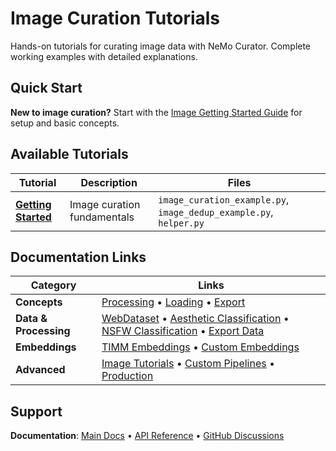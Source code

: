 # Image Curation Tutorials

Hands-on tutorials for curating image data with NeMo Curator. Complete working examples with detailed explanations.

## Quick Start

**New to image curation?** Start with the [Image Getting Started Guide](https://docs.nvidia.com/nemo/curator/latest/get-started/image.html) for setup and basic concepts.

## Available Tutorials

| Tutorial | Description | Files |
|----------|-------------|-------|
| **[Getting Started](getting-started/)** | Image curation fundamentals | `image_curation_example.py`, `image_dedup_example.py`, `helper.py` |

## Documentation Links

| Category | Links |
|----------|-------|
| **Concepts** | [Processing](https://docs.nvidia.com/nemo/curator/latest/about/concepts/image/data-processing-concepts.html) • [Loading](https://docs.nvidia.com/nemo/curator/latest/about/concepts/image/data-loading-concepts.html) • [Export](https://docs.nvidia.com/nemo/curator/latest/about/concepts/image/data-export-concepts.html) |
| **Data & Processing** | [WebDataset](https://docs.nvidia.com/nemo/curator/latest/curate-images/load-data/webdataset.html) • [Aesthetic Classification](https://docs.nvidia.com/nemo/curator/latest/curate-images/process-data/classifiers/aesthetic.html) • [NSFW Classification](https://docs.nvidia.com/nemo/curator/latest/curate-images/process-data/classifiers/nsfw.html) • [Export Data](https://docs.nvidia.com/nemo/curator/latest/curate-images/save-export.html) |
| **Embeddings** | [TIMM Embeddings](https://docs.nvidia.com/nemo/curator/latest/curate-images/process-data/embeddings/timm.html) • [Custom Embeddings](https://docs.nvidia.com/nemo/curator/latest/curate-images/process-data/embeddings/custom.html) |
| **Advanced** | [Image Tutorials](https://docs.nvidia.com/nemo/curator/latest/curate-images/tutorials/index.html) • [Custom Pipelines](https://docs.nvidia.com/nemo/curator/latest/curate-images/process-data/index.html) • [Production](https://docs.nvidia.com/nemo/curator/latest/reference/infrastructure/execution-backends.html) |

## Support

**Documentation**: [Main Docs](https://docs.nvidia.com/nemo/curator/latest/) • [API Reference](https://docs.nvidia.com/nemo/curator/latest/apidocs/index.html) • [GitHub Discussions](https://github.com/NVIDIA-NeMo/Curator/discussions)
